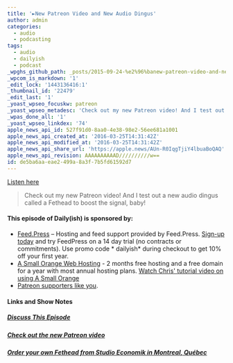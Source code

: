 ```yaml
---
title: '►New Patreon Video and New Audio Dingus'
author: admin
categories:
  - audio
  - podcasting
tags:
  - audio
  - dailyish
  - podcast
_wpghs_github_path: _posts/2015-09-24-%e2%96%banew-patreon-video-and-new-audio-dingus.md
_wpcom_is_markdown: '1'
_edit_lock: '1443136416:1'
_thumbnail_id: '22479'
_edit_last: '1'
_yoast_wpseo_focuskw: patreon
_yoast_wpseo_metadesc: 'Check out my new Patreon video! And I test out a new audio dingus called a Fethead to boost the signal, baby!'
_wpas_done_all: '1'
_yoast_wpseo_linkdex: '74'
apple_news_api_id: 527f91d0-8aa0-4e38-98e2-56ee681a1001
apple_news_api_created_at: '2016-03-25T14:31:42Z'
apple_news_api_modified_at: '2016-03-25T14:31:42Z'
apple_news_api_share_url: 'https://apple.news/AUn-R0IqgTjiY4lbuaBoQAQ'
apple_news_api_revision: AAAAAAAAAAD//////////w==
id: de5ba6aa-eae2-499a-8a3f-7b5fd61592d7
---
```

<p><a href="http://goodstuff.fm/dailyish/136">Listen here</a></p>
<blockquote><p>
  Check out my new Patreon video! And I test out a new audio dingus called a Fethead to boost the signal, baby!
</p></blockquote>
<h4>This episode of Daily(ish) is sponsored by:</h4>
<ul>
<li><a href="http://ift.tt/1e3iZVa">Feed.Press</a> – Hosting and feed support provided by Feed.Press. <a href="http://ift.tt/1e3iZVa">Sign-up today</a> and try FeedPress on a 14 day trial (no contracts or commitments). Use promo code * dailyish* during checkout to get 10% off your first year.</li>
<li><a href="http://ift.tt/1CsQlrL">A Small Orange Web Hosting</a> - 2 months free hosting and a free domain for a year with most annual hosting plans. <a href="https://www.youtube.com/watch?v=_dQr69-dkbU">Watch Chris&#39; tutorial video on using A Small Orange</a></li>
<li><a href="http://ift.tt/1m1PRjr">Patreon supporters like you</a>.</li>
</ul>
<h4>Links and Show Notes</h4>
<h5><a href="http://ift.tt/1KCjBtR" target="_blank">Discuss This Episode</a></h5>
<h5><a href="http://ift.tt/1GqSR3z" target="_blank">Check out the new Patreon video</a></h5>
<h5><a href="http://ift.tt/1KCjzCm" target="_blank">Order your own Fethead from Studio Economik in Montreal, Québec</a></h5>
<p><img src="http://ift.tt/1jffiiv" height="1" width="1"/></p>
